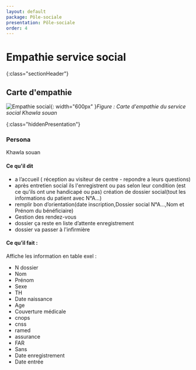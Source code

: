 ```yaml
---
layout: default
package: Pôle-sociale
presentation: Pôle-sociale
order: 4
---
```


# Empathie  service social 
{:class="sectionHeader"}

<!-- new slide -->

## Carte d'empathie 
![Empathie social](/besoin/Pôle-sociale/images/carte-empathie-service-social.png){: width="600px" }*Figure : Carte d'empathie du service social Khawla souan*

<!-- note -->

{:class="hiddenPresentation"}
### Persona
Khawla souan

#### Ce qu'il dit 
- a  l’accueil ( réception au visiteur de centre - repondre a leurs questions)
- après entretien social ils l'enregistrent ou pas  selon leur condition (est ce qu'ils ont une handicapé ou pas) création de dossier social(tout les informations du patient avec N°A…) 
- remplir bon d’orientation(date inscription,Dossier social N°A…,Nom et Prénom du bénéficiaire)
- Gestion des rendez-vous
- dossier ça reste en liste d’attente enregistrement
- dossier va passer à l'infirmière

#### Ce qu’il fait :
Affiche les information en table exel :
- N dossier
- Nom
- Prénom
- Sexe
- TH
- Date naissance
- Age
- Couverture médicale
- cnops
- cnss
- ramed
- assurance
- FAR
- Sans
- Date enregistrement
- Date entrée

<!-- new slide -->